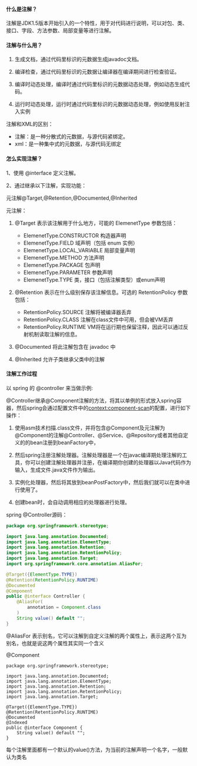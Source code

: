 #### 什么是注解？
注解是JDK1.5版本开始引入的一个特性，用于对代码进行说明，可以对包、类、接口、字段、方法参数、局部变量等进行注解。

#### 注解与什么用？
1. 生成文档，通过代码里标识的元数据生成javadoc文档。

2. 编译检查，通过代码里标识的元数据让编译器在编译期间进行检查验证。

3. 编译时动态处理，编译时通过代码里标识的元数据动态处理，例如动态生成代码。

4. 运行时动态处理，运行时通过代码里标识的元数据动态处理，例如使用反射注入实例

注解和XML的区别：
- 注解：是一种分散式的元数据，与源代码紧绑定。
- xml：是一种集中式的元数据，与源代码无绑定
#### 怎么实现注解？
1、使用 @interface 定义注解。

2、通过继承以下注解，实现功能：

 元注解@Target,@Retention,@Documented,@Inherited 


元注解：
1. @Target 表示该注解用于什么地方，可能的 ElemenetType 参数包括：
    * ElemenetType.CONSTRUCTOR 构造器声明 
    * ElemenetType.FIELD 域声明（包括 enum 实例） 
    * ElemenetType.LOCAL_VARIABLE 局部变量声明 
    * ElemenetType.METHOD 方法声明 
    * ElemenetType.PACKAGE 包声明 
    * ElemenetType.PARAMETER 参数声明 
    * ElemenetType.TYPE 类，接口（包括注解类型）或enum声明

2. @Retention 表示在什么级别保存该注解信息。可选的 RetentionPolicy 参数包括：
    * RetentionPolicy.SOURCE 注解将被编译器丢弃 
    * RetentionPolicy.CLASS 注解在class文件中可用，但会被VM丢弃 
    * RetentionPolicy.RUNTIME VM将在运行期也保留注释，因此可以通过反射机制读取注解的信息。

3. @Documented 将此注解包含在 javadoc 中 

4. @Inherited 允许子类继承父类中的注解


#### 注解工作过程
以 spring 的 @controller 来当做示例:

@Controller继承@Component注解的方法，将其以单例的形式放入spring容器，然后spring会通过配置文件中的<context:component-scan>的配置，进行如下操作：
1. 使用asm技术扫描.class文件，并将包含@Component及元注解为@Component的注解@Controller、@Service、@Repository或者其他自定义的的bean注册到beanFactory中，

2. 然后spring注册注解处理器。注解处理器是一个在javac编译期处理注解的工具，你可以创建注解处理器并注册，在编译期你创建的处理器以Java代码作为输入，生成文件.java文件作为输出。 

3. 实例化处理器，然后将其放到beanPostFactory中，然后我们就可以在类中进行使用了。

4. 创建bean时，会自动调用相应的处理器进行处理。

spring @Controller源码：
```Java
package org.springframework.stereotype;

import java.lang.annotation.Documented;
import java.lang.annotation.ElementType;
import java.lang.annotation.Retention;
import java.lang.annotation.RetentionPolicy;
import java.lang.annotation.Target;
import org.springframework.core.annotation.AliasFor;

@Target({ElementType.TYPE})
@Retention(RetentionPolicy.RUNTIME)
@Documented
@Component
public @interface Controller {
    @AliasFor(
        annotation = Component.class
    )
    String value() default "";
}
```
@AliasFor 表示别名，它可以注解到自定义注解的两个属性上，表示这两个互为别名，也就是说这两个属性其实同一个含义

@Component
```
package org.springframework.stereotype;

import java.lang.annotation.Documented;
import java.lang.annotation.ElementType;
import java.lang.annotation.Retention;
import java.lang.annotation.RetentionPolicy;
import java.lang.annotation.Target;

@Target({ElementType.TYPE})
@Retention(RetentionPolicy.RUNTIME)
@Documented
@Indexed
public @interface Component {
    String value() default "";
}
```
每个注解里面都有一个默认的value()方法，为当前的注解声明一个名字，一般默认为类名